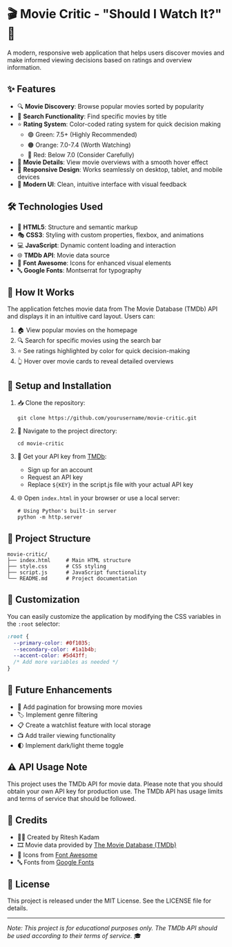 # 🎬 Movie Critic - "Should I Watch It?" 🍿

A modern, responsive web application that helps users discover movies and make informed viewing decisions based on ratings and overview information.

## ✨ Features

- 🔍 **Movie Discovery**: Browse popular movies sorted by popularity
- 🔎 **Search Functionality**: Find specific movies by title
- ⭐ **Rating System**: Color-coded rating system for quick decision making
  - 🟢 Green: 7.5+ (Highly Recommended)
  - 🟠 Orange: 7.0-7.4 (Worth Watching)
  - 🔴 Red: Below 7.0 (Consider Carefully)
- 📝 **Movie Details**: View movie overviews with a smooth hover effect
- 📱 **Responsive Design**: Works seamlessly on desktop, tablet, and mobile devices
- 🎨 **Modern UI**: Clean, intuitive interface with visual feedback

## 🛠️ Technologies Used

- 📄 **HTML5**: Structure and semantic markup
- 🎭 **CSS3**: Styling with custom properties, flexbox, and animations
- 💻 **JavaScript**: Dynamic content loading and interaction
- 🌐 **TMDb API**: Movie data source
- 🔣 **Font Awesome**: Icons for enhanced visual elements
- 🔤 **Google Fonts**: Montserrat for typography

## 🔄 How It Works

The application fetches movie data from The Movie Database (TMDb) API and displays it in an intuitive card layout. Users can:

1. 🏠 View popular movies on the homepage
2. 🔍 Search for specific movies using the search bar
3. ⭐ See ratings highlighted by color for quick decision-making
4. 👆 Hover over movie cards to reveal detailed overviews

## 🚀 Setup and Installation

1. 📥 Clone the repository:
   ```
   git clone https://github.com/yourusername/movie-critic.git
   ```

2. 📁 Navigate to the project directory:
   ```
   cd movie-critic
   ```

3. 🔑 Get your API key from [TMDb](https://developers.themoviedb.org/3):
   - Sign up for an account
   - Request an API key
   - Replace `${KEY}` in the script.js file with your actual API key

4. 🌐 Open `index.html` in your browser or use a local server:
   ```
   # Using Python's built-in server
   python -m http.server
   ```

## 📂 Project Structure

```
movie-critic/
├── index.html     # Main HTML structure
├── style.css      # CSS styling
├── script.js      # JavaScript functionality
└── README.md      # Project documentation
```

## 🎨 Customization

You can easily customize the application by modifying the CSS variables in the `:root` selector:

```css
:root {
  --primary-color: #0f1035;
  --secondary-color: #1a1b4b;
  --accent-color: #5d43ff;
  /* Add more variables as needed */
}
```

## 🔮 Future Enhancements

- 📄 Add pagination for browsing more movies
- 🏷️ Implement genre filtering
- 📋 Create a watchlist feature with local storage
- 📺 Add trailer viewing functionality
- 🌓 Implement dark/light theme toggle

## ⚠️ API Usage Note

This project uses the TMDb API for movie data. Please note that you should obtain your own API key for production use. The TMDb API has usage limits and terms of service that should be followed.

## 👏 Credits

- 👨‍💻 Created by Ritesh Kadam
- 🎞️ Movie data provided by [The Movie Database (TMDb)](https://www.themoviedb.org/)
- 🎯 Icons from [Font Awesome](https://fontawesome.com/)
- 🔤 Fonts from [Google Fonts](https://fonts.google.com/)

## 📜 License

This project is released under the MIT License. See the LICENSE file for details.

---

*Note: This project is for educational purposes only. The TMDb API should be used according to their terms of service.* 🎓
